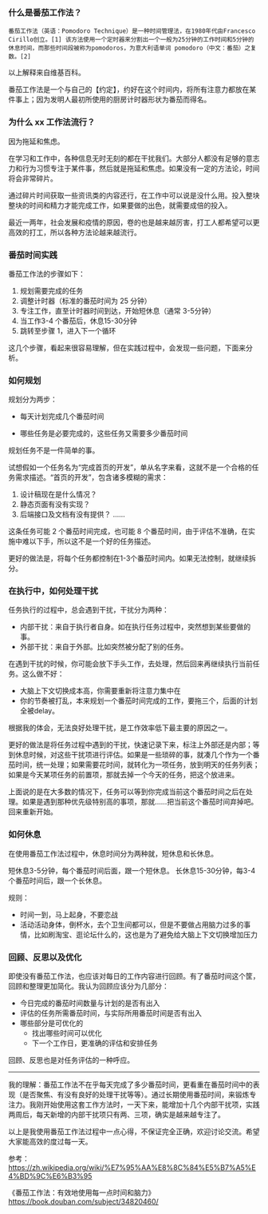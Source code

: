 ### 什么是番茄工作法？

```
番茄工作法（英语：Pomodoro Technique）是一种时间管理法，在1980年代由Francesco Cirillo创立。[1] 该方法使用一个定时器来分割出一个一般为25分钟的工作时间和5分钟的休息时间，而那些时间段被称为pomodoros，为意大利语单词 pomodoro（中文：番茄）之复数。[2]
```

以上解释来自维基百科。

番茄工作法是一个与自己的【约定】，约好在这个时间内，将所有注意力都放在某件事上；因为发明人最初所使用的厨房计时器形状为番茄而得名。

### 为什么 xx 工作法流行？

因为拖延和焦虑。

在学习和工作中，各种信息无时无刻的都在干扰我们。大部分人都没有足够的意志力和行为习惯专注于某件事，然后就是拖延和焦虑。如果没有一定的方法论，时间将会非常碎片。

通过碎片时间获取一些资讯类的内容还行，在工作中可以说是没什么用。投入整块整块的时间和精力才能完成工作，如果要做的出色，就需要成倍的投入。

最近一两年，社会发展和疫情的原因，卷的也是越来越厉害，打工人都希望可以更高效的打工，所以各种方法论越来越流行。

### 番茄时间实践

番茄工作法的步骤如下：

1. 规划需要完成的任务
2. 调整计时器（标准的番茄时间为 25 分钟）
3. 专注工作，直至计时器时间到达，开始短休息（通常 3-5分钟）
4. 当工作3-4 个番茄后，休息15-30分钟
5. 跳转至步骤 1，进入下一个循环

这几个步骤，看起来很容易理解，但在实践过程中，会发现一些问题，下面来分析。

### 如何规划

规划分为两步：

- 每天计划完成几个番茄时间
* 哪些任务是必要完成的，这些任务又需要多少番茄时间

规划任务不是一件简单的事。

试想假如一个任务名为“完成首页的开发”，单从名字来看，这就不是一个合格的任务需求描述。“首页的开发”，包含诸多模糊的需求：

1. 设计稿现在是什么情况？
2. 静态页面有没有实现？
3. 后端接口及文档有没有提供？
……

这条任务可能 2 个番茄时间完成，也可能 8 个番茄时间，由于评估不准确，在实施中难以下手，所以这不是一个好的任务描述。

更好的做法是，将每个任务都控制在1-3个番茄时间内。如果无法控制，就继续拆分。

### 在执行中，如何处理干扰

任务执行的过程中，总会遇到干扰，干扰分为两种：

- 内部干扰：来自于执行者自身。如在执行任务过程中，突然想到某些要做的事。
- 外部干扰：来自于外部。比如突然被分配了别的任务。

在遇到干扰的时候，你可能会放下手头工作，去处理，然后回来再继续执行当前任务。这么做不好：

- 大脑上下文切换成本高，你需要重新将注意力集中在
- 你的节奏被打乱，本来规划一个番茄时间完成的工作，要拖三个，后面的计划全被delay。

根据我的体会，无法良好处理干扰，是工作效率低下最主要的原因之一。

更好的做法是将任务过程中遇到的干扰，快速记录下来，标注上外部还是内部；等到休息时候，对这些干扰项进行评估。如果是一些琐碎的事，就凑几个作为一个番茄时间，统一处理；如果需要花时间，就转化为一项任务，放到明天的任务列表；如果是今天某项任务的前置项，那就去掉一个今天的任务，把这个放进来。

上面说的是在大多数的情况下，任务可以等到你完成当前这个番茄时间之后在处理。如果是遇到那种优先级特别高的事项，那就……把当前这个番茄时间弃掉吧。回来重新开始。

### 如何休息

在使用番茄工作法过程中，休息时间分为两种就，短休息和长休息。

短休息3-5分钟，每个番茄时间后面，跟一个短休息。
长休息15-30分钟，每3-4个番茄时间后，跟一个长休息。

规则：
- 时间一到，马上起身，不要恋战
- 活动活动身体，倒杯水，去个卫生间都可以，但是不要做占用脑力过多的事情，比如刷淘宝、逛论坛什么的，这也是为了避免给大脑上下文切换增加压力

### 回顾、反思以及优化

即使没有番茄工作法，也应该对每日的工作内容进行回顾。有了番茄时间这个筐，回顾和整理更加简化。我认为回顾应该分为几部分：

- 今日完成的番茄时间数量与计划的是否有出入
- 评估的任务所需番茄时间，与实际所用番茄时间是否有出入
- 哪些部分是可优化的
    - 找出哪些时间可以优化
    - 下一个工作日，更准确的评估和安排任务

回顾、反思也是对任务评估的一种呼应。


---

我的理解：番茄工作法不在乎每天完成了多少番茄时间，更看重在番茄时间中的表现（是否聚焦、有没有良好的处理干扰等等）。通过长期使用番茄时间，来锻炼专注力。我刚开始使用这套工作方法时，一天下来，能增加十几个内部干扰项，实践两周后，每天新增的内部干扰项只有两、三项，确实是越来越专注了。

以上是我使用番茄工作法过程中一点心得，不保证完全正确，欢迎讨论交流。希望大家能高效的度过每一天。


参考：
https://zh.wikipedia.org/wiki/%E7%95%AA%E8%8C%84%E5%B7%A5%E4%BD%9C%E6%B3%95

《番茄工作法：有效地使用每一点时间和脑力》https://book.douban.com/subject/34820460/